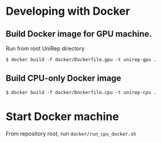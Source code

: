 # Developing with Docker

## Build Docker image for GPU machine.


Run from root UniRep directory

    $ docker build -f docker/Dockerfile.gpu -t unirep-gpu .

## Build CPU-only Docker image

    $ docker build -f docker/Dockerfile.cpu -t unirep-cpu .

# Start Docker machine
From repository root, run `docker/run_cpu_docker.sh`
